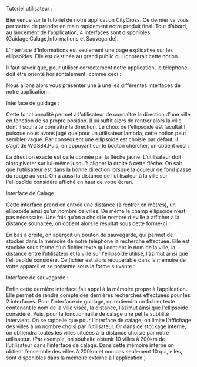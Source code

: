 Tutoriel utilisateur :



Bienvenue sur le tutoriel de notre application CityCross. Ce dernier va vous permettre de prendre en main rapidement notre produit final. Tout d’abord, au lancement de l’application, 4 interfaces sont disponibles (Guidage,Calage,Informations et Sauvegarde).

L’interface d’Informations est seulement une page explicative sur les ellipsoïdes. Elle est destinée au grand public qui ignorerait cette notion.

Il faut savoir que, pour utiliser correctement notre application, le téléphone doit être orienté horizontalement, comme ceci : 

Nous allons alors vous présenter une à une les différentes interfaces de notre application :



Interface de guidage : 

Cette fonctionnalité permet à l’utilisateur de connaître la direction d’une ville en fonction de sa propre position. Il lui suffit alors de rentrer alors la ville dont il souhaite connaître la direction. Le choix de l'ellipsoïde est facultatif puisque nous avons jugé que,pour un utilisateur lambda, cette notion peut sembler vague. Par conséquent une ellipsoïde est choisie par défaut, il s’agit de WGS84.Puis, en appuyant sur le bouton chercher, on obtient ceci :



La direction exacte est celle donnée par la flèche jaune. L’utilisateur doit alors pivoter sur lui-même jusqu’à aligner la droite à cette flèche. On sait que l’utilisateur est dans la bonne direction lorsque la couleur de fond passe du rouge au vert. On a aussi la distance de l’utilisateur à la ville sur l'ellipsoïde considéré affiché en haut de votre écran.



Interface de Calage :

 Cette interface prend en entrée une distance (à rentrer en mètres), un ellipsoïde ainsi qu’un nombre de villes. De même le champ ellipsoïde n’est pas nécessaire. Une fois qu’on a choisi le nombre d eville à afficher à la distance souhaitée, on obtient alors le résultat sous cette forme-ci :




En bas à droite, on aperçoit un bouton de sauvegarde, qui permet de stocker dans la mémoire de notre téléphone la recherche effectuée. Elle est stockée sous forme d’un fichier texte qui contient le nom de la ville, la distance entre l’utilisateur et la ville sur l'ellipsoïde utilisé, l’azimut ainsi que l'ellipsoïde considéré. Ce fichier est alors récupérable dans la mémoire de votre appareil et se présente sous la forme suivante :



Interface de sauvegarde : 

Enfin cette dernière interface fait appel à la mémoire propre à l’application. Elle permet de rendre compte des dernières recherches effectuées pour les 2 interfaces. Pour l’interface de guidage, on obtiendra un fichier texte contenant le nom de la ville visée, la distance, l’azimut ainsi que l'ellipsoïde considéré. Puis, pour la fonctionnalité de calage une petite subtilité intervient. On se rappelle que pour l’interface de calage, on limite l’affichage des villes à un nombre choisi par l’utilisateur. Or dans ce stockage interne, on obtiendra toutes les villes situées à la distance choisie par notre utilisateur. (Par exemple, on souhaite obtenir 10 villes à 200km de l’utilisateur dans l’interface de calage. Dans cette mémoire interne on obtient l’ensemble des villes à 200km et non pas seulement 10 qui, elles, sont disponibles dans la mémoire externe à l'application.)





